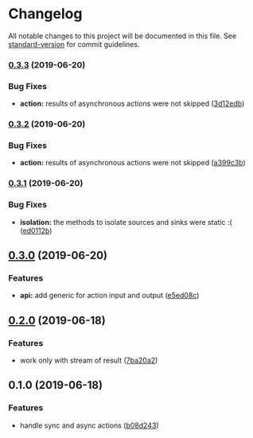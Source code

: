 # Changelog

All notable changes to this project will be documented in this file. See [standard-version](https://github.com/conventional-changelog/standard-version) for commit guidelines.

### [0.3.3](https://github.com/tmorin/cycle-actions/compare/v0.3.2...v0.3.3) (2019-06-20)


### Bug Fixes

* **action:** results of asynchronous actions were not skipped ([3d12edb](https://github.com/tmorin/cycle-actions/commit/3d12edb))



### [0.3.2](https://github.com/tmorin/cycle-actions/compare/v0.3.1...v0.3.2) (2019-06-20)


### Bug Fixes

* **action:** results of asynchronous actions were not skipped ([a399c3b](https://github.com/tmorin/cycle-actions/commit/a399c3b))



### [0.3.1](https://github.com/tmorin/cycle-actions/compare/v0.3.0...v0.3.1) (2019-06-20)


### Bug Fixes

* **isolation:** the methods to isolate sources and sinks were static :( ([ed0112b](https://github.com/tmorin/cycle-actions/commit/ed0112b))



## [0.3.0](https://github.com/tmorin/cycle-actions/compare/v0.2.0...v0.3.0) (2019-06-20)


### Features

* **api:** add generic for action input and output ([e5ed08c](https://github.com/tmorin/cycle-actions/commit/e5ed08c))



## [0.2.0](https://github.com/tmorin/cycle-actions/compare/v0.1.0...v0.2.0) (2019-06-18)


### Features

* work only with stream of result ([7ba20a2](https://github.com/tmorin/cycle-actions/commit/7ba20a2))



## 0.1.0 (2019-06-18)


### Features

* handle sync and async actions ([b08d243](https://github.com/tmorin/cycle-actions/commit/b08d243))

